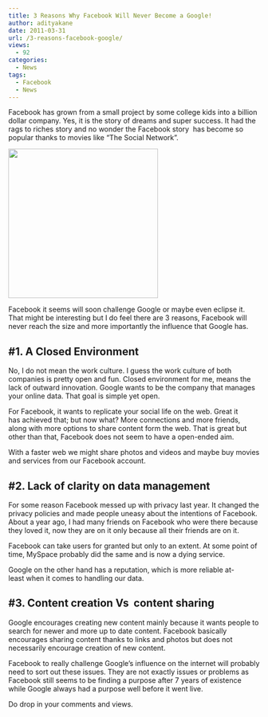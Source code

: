 ```yaml
---
title: 3 Reasons Why Facebook Will Never Become a Google!
author: adityakane
date: 2011-03-31
url: /3-reasons-facebook-google/
views:
  - 92
categories:
  - News
tags:
  - Facebook
  - News
---
```

Facebook has grown from a small project by some college kids into a billion dollar company. Yes, it is the story of dreams and super success. It had the rags to riches story and no wonder the Facebook story  has become so popular thanks to movies like &#8220;The Social Network&#8221;.

[<img class="alignnone size-full wp-image-6412" src="http://cdn.devilsworkshop.org/files/2011/04/Fb_vs_Google.png" alt="" width="300" height="300" />][1]

Facebook it seems will soon challenge Google or maybe even eclipse it. That might be interesting but I do feel there are 3 reasons, Facebook will never reach the size and more importantly the influence that Google has.

## #1. A Closed Environment

No, I do not mean the work culture. I guess the work culture of both companies is pretty open and fun. Closed environment for me, means the lack of outward innovation. Google wants to be the company that manages your online data. That goal is simple yet open.

For Facebook, it wants to replicate your social life on the web. Great it has achieved that; but now what? More connections and more friends, along with more options to share content form the web. That is great but other than that, Facebook does not seem to have a open-ended aim.

With a faster web we might share photos and videos and maybe buy movies and services from our Facebook account.

## #2. Lack of clarity on data management

For some reason Facebook messed up with privacy last year. It changed the privacy policies and made people uneasy about the intentions of Facebook. About a year ago, I had many friends on Facebook who were there because they loved it, now they are on it only because all their friends are on it.

Facebook can take users for granted but only to an extent. At some point of time, MySpace probably did the same and is now a dying service.

Google on the other hand has a reputation, which is more reliable at-least when it comes to handling our data.

## #3. Content creation Vs  content sharing

Google encourages creating new content mainly because it wants people to search for newer and more up to date content. Facebook basically encourages sharing content thanks to links and photos but does not necessarily encourage creation of new content.

Facebook to really challenge Google&#8217;s influence on the internet will probably need to sort out these issues. They are not exactly issues or problems as Facebook still seems to be finding a purpose after 7 years of existence while Google always had a purpose well before it went live.

Do drop in your comments and views.

 [1]: http://cdn.devilsworkshop.org/files/2011/04/Fb_vs_Google.png

